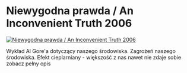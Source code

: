Niewygodna prawda / An Inconvenient Truth 2006 
=============
[![Niewygodna prawda / An Inconvenient Truth 2006 ](http://vidos.pl/images/player.gif)](http://vidos.pl/niewygodna-prawda-an-inconvenient-truth-2006)

 Wykład Al Gore'a dotyczący naszego środowiska. Zagrożeń naszego środowiska. Efekt cieplarniany - większość z nas nawet nie zdaje sobie zobacz pełny opis
